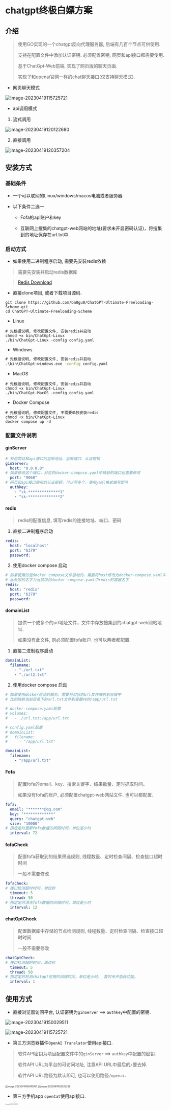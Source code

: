 # chatgpt终极白嫖方案

## 介绍

> 使用GO实现的一个chatgpt反向代理服务器, 后端有几百个节点可供使用.
>
> 支持在配置文件中添加认证密钥. 必须配置密钥, 网页和api接口都需要使用.
>
> 基于ChatGpt-Web前端, 实现了网页版的聊天页面.
>
> 实现了和openai官网一样的chat聊天接口(仅支持聊天模式).

* 网页聊天模式

![image-20230419115725721](./images/202304191157769.png)

* api调用模式

1. 流式调用

![image-20230419120122680](./images/202304191201701.png)

2. 直接调用

![image-20230419120357204](./images/202304191203250.png)


## 安装方式

### 基础条件

* 一个可以联网的Linux/windows/macos电脑或者服务器

* 以下条件二选一
  * Fofa的api账户和key

  * 互联网上搜集的chatgpt-web网站的地址(要求未开启密码认证)，将搜集到的地址保存在url.txt中.

### 启动方式

* 如果使用二进制程序启动, 需要先安装redis依赖

> 需要先安装并启动redis数据库

> [Redis Download](https://redis.io/download/)

* 直接clone项目, 或者下载项目源码.

```shell
git clone https://github.com/ba0gu0/ChatGPT-Ultimate-Freeloading-Scheme.git
cd ChatGPT-Ultimate-Freeloading-Scheme
```

* Linux

```shell
# 先根据说明, 修改配置文件, 安装redis并启动
chmod +x bin/ChatGpt-Linux
./bin/ChatGpt-Linux -config config.yaml
```

* Windows

```cmd
# 先根据说明, 修改配置文件, 安装redis并启动
.\bin\ChatGpt-windows.exe -config config.yaml
```

* MacOS

```shell
# 先根据说明, 修改配置文件, 安装redis并启动
chmod +x bin/ChatGpt-Linux
./bin/ChatGpt-MacOS -config config.yaml
```

* Docker Compose

```shell
# 先根据说明, 修改配置文件, 不需要单独安装redis
chmod +x bin/ChatGpt-Linux
docker compose up -d
```

### 配置文件说明

#### ginServer

```yaml
# 开启网站和api接口的监听地址、监听端口、认证密钥
ginServer:
  host: "0.0.0.0"
# 如果修改这个端口，对应的docker-compose.yaml中映射的端口也需要修改
  port: "9060"
# 网页和api接口使用的认证密钥，可以写多个，使用yaml格式编写即可
  authkey:
    - "sk-**************1"
    - "sk-**************2"
```

#### redis

> redis的配置信息, 填写redis的连接地址、端口、密码

1. 直接二进制程序启动

```yaml
redis:
  host: "localhost"
  port: "6379"
  password:
```

2. 使用docker compose 启动

```yaml
# 如果使用的是docker compose文件启动的，需要将host修改为docker-compose.yaml中redis的容器名字
# 此处写的名字为当前项目docker-compose.yaml中redis的容器名字
redis:
  host: "redis"
  port: "6379"
  password:
```

#### domainList

> 提供一个或多个的url地址文件，文件中存放搜集到的chatgpt-web网站地址.
>
> 如果没有此文件, 则必须配置fofa账户. 也可以两者都配置.

1. 直接二进制程序启动

```yaml
domainList:
  filename:
    - "./url.txt"
    - "./url2.txt"
```

2. 使用docker compose 启动

```yaml
# 如果使用docker启动的服务，需要将对应的url文件映射到容器中
# 比如映射当前目录下的url.txt文件到容器内的/app/url.txt

# docker-compose.yaml配置
# volumes:
#   - ./url.txt:/app/url.txt

# config.yaml配置
# domainList:
#   filename:
#     - "/app/url.txt"

domainList:
  filename:
    - "/app/url.txt"
```

#### Fofa

> 配置fofa的email、key、搜索关键字、结果数量、定时抓取时间。
>
> 如果没有fofa的账户, 必须配置chatgpt-web网站文件. 也可以都配置.

```yaml
fofa:
  email: "*******@qq.com"
  key: "*************"
  query: "chatgpt-web"
  size: "10000"
# 指定定时更新fofa数据的间隔时间，单位是小时
  interval: 72
```

#### fofaCheck

> 配置fofa获取到的结果筛选规则, 线程数量、定时检查间隔、检查接口超时时间
>
> 一般不需要修改

```yaml
fofaCheck:
# 接口检测超时时间，单位秒
  timeout: 5
  thread: 50
# 指定定时清洗fofa数据的间隔时间，单位是小时
  interval: 12
```

#### chatGptCheck

> 配置数据库中存储的节点检测规则, 线程数量、定时检查间隔、检查接口超时时间
>
> 一般不需要修改

```yaml
chatGptCheck:
# 接口检测超时时间，单位秒
  timeout: 5
  thread: 50
# 指定定时检测chatgpt可用的间隔时间，单位是小时， 暂时未开启此功能。
  interval: 1
```

## 使用方式

* 直接浏览器访问平台, 认证密钥为`ginServer` ==> `authkey`中配置的密钥.

![image-20230419150029511](./images/202304191500567.png)

![image-20230419115725721](./images/202304191157769.png)

* 第三方浏览器插件`OpenAI Translator`使用api接口.

> 软件API密钥为项目配置文件中的`ginServer` ==> `authkey`中配置的密钥.
>
> 软件API URL为平台的可访问地址, 注意API URL中最后的`/`要去掉. 
>
> 软件API URL路径为默认即可, 也可以使用路径`/openai`.

<img src="./images/202304191504991.png" alt="image-20230419150410951" style="zoom:50%;" />

<img src="./images/image-20230419153523236.png" alt="image-20230419153523236" style="zoom:50%;" />

* 第三方手机app `openCat`使用api接口.

<img src="./images/202304191531804.png" alt="image-20230419153141762" style="zoom: 20%;" />

